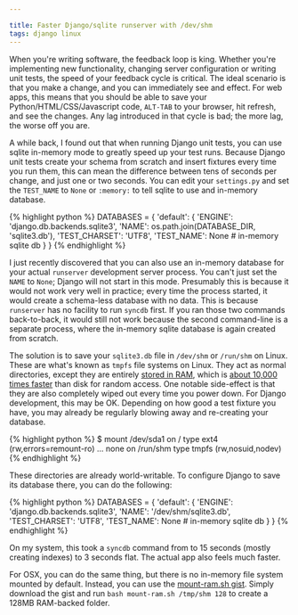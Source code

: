 ```yaml
---

title: Faster Django/sqlite runserver with /dev/shm
tags: django linux
---
```


When you're writing software, the feedback loop is king. Whether you're implementing new functionality, changing server configuration or writing unit tests, the speed of your feedback cycle is critical. The ideal scenario is that you make a change, and you can immediately see and effect. For web apps, this means that you should be able to save your Python/HTML/CSS/Javascript code, `ALT-TAB` to your browser, hit refresh, and see the changes. Any lag introduced in that cycle is bad; the more lag, the worse off you are.

A while back, I found out that when running Django unit tests, you can use sqlite in-memory mode to greatly speed up your test runs. Because Django unit tests create your schema from scratch and insert fixtures every time you run them, this can mean the difference between tens of seconds per change, and just one or two seconds. You can edit your `settings.py` and set the `TEST_NAME` to `None` or `:memory:` to tell sqlite to use and in-memory database.

{% highlight python %}
DATABASES = {
    'default': {
        'ENGINE': 'django.db.backends.sqlite3',
        'NAME': os.path.join(DATABASE_DIR, 'sqlite3.db'),
        'TEST_CHARSET': 'UTF8',
        'TEST_NAME': None  # in-memory sqlite db
    }
}
{% endhighlight %}

I just recently discovered that you can also use an in-memory database for your actual `runserver` development server process. You can't just set the `NAME` to `None`; Django will not start in this mode. Presumably this is because it would not work very well in practice; every time the process started, it would create a schema-less database with no data. This is because `runserver` has no facility to run `syncdb` first. If you ran those two commands back-to-back, it would still not work because the second command-line is a separate process, where the in-memory sqlite database is again created from scratch.

The solution is to save your `sqlite3.db` file in `/dev/shm` or `/run/shm` on Linux. These are what's known as `tmpfs` file systems on Linux. They act as normal directories, except they are entirely [stored in RAM](http://www.cyberciti.biz/tips/what-is-devshm-and-its-practical-usage.html), which is [about 10,000 times faster](http://stackoverflow.com/questions/1371400/how-much-faster-is-the-memory-usually-than-the-disk) than disk for random access. One notable side-effect is that they are also completely wiped out every time you power down. For Django development, this may be OK. Depending on how good a test fixture you have, you may already be regularly blowing away and re-creating your database.

{% highlight python %}
$ mount
/dev/sda1 on / type ext4 (rw,errors=remount-ro)
...
none on /run/shm type tmpfs (rw,nosuid,nodev)
{% endhighlight %}

These directories are already world-writable. To configure Django to save its database there, you can do the following:

{% highlight python %}
DATABASES = {
    'default': {
        'ENGINE': 'django.db.backends.sqlite3',
        'NAME': '/dev/shm/sqlite3.db',
        'TEST_CHARSET': 'UTF8',
        'TEST_NAME': None  # in-memory sqlite db
    }
}
{% endhighlight %}

On my system, this took a `syncdb` command from to 15 seconds (mostly creating indexes) to 3 seconds flat. The actual app also feels much faster.

For OSX, you can do the same thing, but there is no in-memory file system mounted by default. Instead, you can use the [mount-ram.sh gist](https://gist.github.com/koshigoe/822455). Simply download the gist and run `bash mount-ram.sh /tmp/shm 128` to create a 128MB RAM-backed folder.
